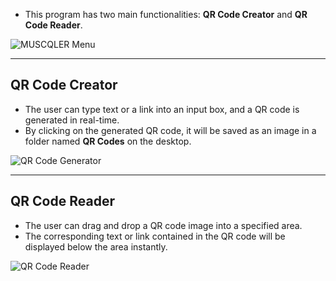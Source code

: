 - This program has two main functionalities: **QR Code Creator** and **QR Code Reader**.

![MUSCQLER Menu](https://github.com/user-attachments/assets/30378b24-0382-47ec-a95f-c555ff02f380)

---

## QR Code Creator


- The user can type text or a link into an input box, and a QR code is generated in real-time.
- By clicking on the generated QR code, it will be saved as an image in a folder named **QR Codes** on the desktop.
 
![QR Code Generator](https://github.com/user-attachments/assets/f4b553c1-bd69-43a8-b710-29650e76bbc7)

---

## QR Code Reader


- The user can drag and drop a QR code image into a specified area.
- The corresponding text or link contained in the QR code will be displayed below the area instantly.
 
![QR Code Reader](https://github.com/user-attachments/assets/60c8b6c4-150d-498e-a9e5-ab7feed57789)
